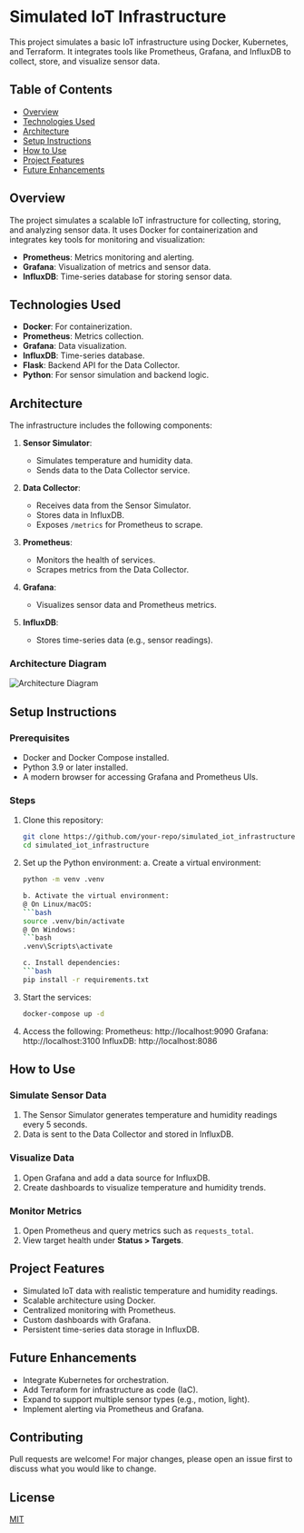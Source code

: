 # Simulated IoT Infrastructure

This project simulates a basic IoT infrastructure using Docker, Kubernetes, and Terraform. It integrates tools like Prometheus, Grafana, and InfluxDB to collect, store, and visualize sensor data.

## Table of Contents
- [Overview](#overview)
- [Technologies Used](#technologies-used)
- [Architecture](#architecture)
- [Setup Instructions](#setup-instructions)
- [How to Use](#how-to-use)
- [Project Features](#project-features)
- [Future Enhancements](#future-enhancements)

## Overview
The project simulates a scalable IoT infrastructure for collecting, storing, and analyzing sensor data. It uses Docker for containerization and integrates key tools for monitoring and visualization:

- **Prometheus**: Metrics monitoring and alerting.
- **Grafana**: Visualization of metrics and sensor data.
- **InfluxDB**: Time-series database for storing sensor data.

## Technologies Used
- **Docker**: For containerization.
- **Prometheus**: Metrics collection.
- **Grafana**: Data visualization.
- **InfluxDB**: Time-series database.
- **Flask**: Backend API for the Data Collector.
- **Python**: For sensor simulation and backend logic.

## Architecture
The infrastructure includes the following components:

1. **Sensor Simulator**:
   - Simulates temperature and humidity data.
   - Sends data to the Data Collector service.

2. **Data Collector**:
   - Receives data from the Sensor Simulator.
   - Stores data in InfluxDB.
   - Exposes `/metrics` for Prometheus to scrape.

3. **Prometheus**:
   - Monitors the health of services.
   - Scrapes metrics from the Data Collector.

4. **Grafana**:
   - Visualizes sensor data and Prometheus metrics.

5. **InfluxDB**:
   - Stores time-series data (e.g., sensor readings).

### Architecture Diagram
![Architecture Diagram](path/to/diagram.png) <!-- Add a path or link to your diagram -->

## Setup Instructions

### Prerequisites
- Docker and Docker Compose installed.
- Python 3.9 or later installed.
- A modern browser for accessing Grafana and Prometheus UIs.

### Steps
1. Clone this repository:
   ```bash
   git clone https://github.com/your-repo/simulated_iot_infrastructure.git
   cd simulated_iot_infrastructure

2. Set up the Python environment:
      a. Create a virtual environment:
      ```bash
      python -m venv .venv
   
      b. Activate the virtual environment:
      @ On Linux/macOS:
      ```bash
      source .venv/bin/activate
      @ On Windows:
      ```bash
      .venv\Scripts\activate
      
      c. Install dependencies:
      ```bash
      pip install -r requirements.txt

3. Start the services:
   ```bash
   docker-compose up -d

4. Access the following:
   Prometheus: http://localhost:9090
   Grafana: http://localhost:3100
   InfluxDB: http://localhost:8086

## How to Use
### Simulate Sensor Data
1. The Sensor Simulator generates temperature and humidity readings every 5 seconds.
2. Data is sent to the Data Collector and stored in InfluxDB.

### Visualize Data
1. Open Grafana and add a data source for InfluxDB.
2. Create dashboards to visualize temperature and humidity trends.

### Monitor Metrics
1. Open Prometheus and query metrics such as `requests_total`.
2. View target health under **Status > Targets**.

## Project Features
- Simulated IoT data with realistic temperature and humidity readings.
- Scalable architecture using Docker.
- Centralized monitoring with Prometheus.
- Custom dashboards with Grafana.
- Persistent time-series data storage in InfluxDB.

## Future Enhancements
- Integrate Kubernetes for orchestration.
- Add Terraform for infrastructure as code (IaC).
- Expand to support multiple sensor types (e.g., motion, light).
- Implement alerting via Prometheus and Grafana.

## Contributing
Pull requests are welcome! For major changes, please open an issue first to discuss what you would like to change.

## License
[MIT](LICENSE)